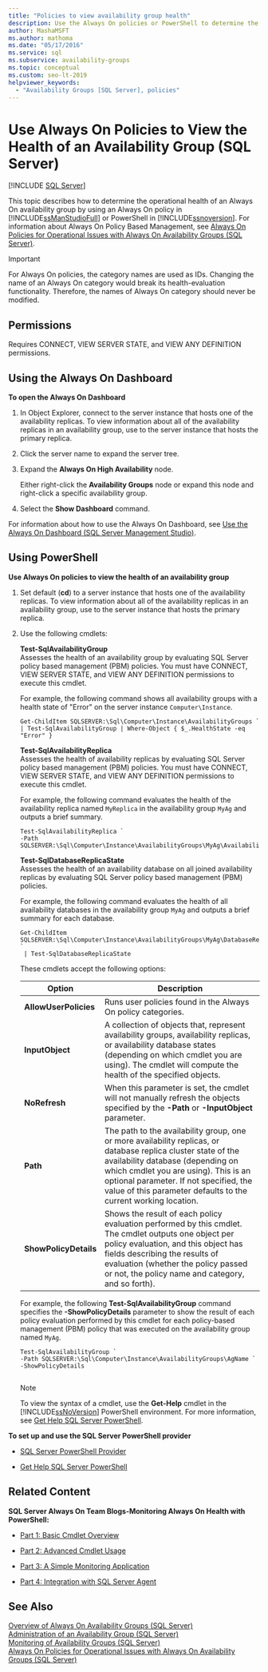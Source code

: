 ```yaml
---
title: "Policies to view availability group health"
description: Use the Always On policies or PowerShell to determine the operational health of an Always On availability group.
author: MashaMSFT
ms.author: mathoma
ms.date: "05/17/2016"
ms.service: sql
ms.subservice: availability-groups
ms.topic: conceptual
ms.custom: seo-lt-2019
helpviewer_keywords:
  - "Availability Groups [SQL Server], policies"
---
```

# Use Always On Policies to View the Health of an Availability Group (SQL Server)
[!INCLUDE [SQL Server](../../../includes/applies-to-version/sqlserver.md)]

  This topic describes how to determine the operational health of an Always On availability group by using an Always On policy in [!INCLUDE[ssManStudioFull](../../../includes/ssmanstudiofull-md.md)] or PowerShell in [!INCLUDE[ssnoversion](../../../includes/ssnoversion-md.md)]. For information about Always On Policy Based Management, see [Always On Policies for Operational Issues with Always On Availability Groups &#40;SQL Server&#41;](../../../database-engine/availability-groups/windows/always-on-policies-for-operational-issues-always-on-availability.md).  
  
> [!IMPORTANT]  
>  For Always On policies, the category names are used as IDs. Changing the name of an Always On category would break its health-evaluation functionality. Therefore, the names of Always On category should never be modified.  
  
  
  
##  <a name="Permissions"></a> Permissions  
 Requires CONNECT, VIEW SERVER STATE, and VIEW ANY DEFINITION permissions.  
  
##  <a name="SSMSProcedure"></a> Using the Always On Dashboard  
 **To open the Always On Dashboard**  
  
1.  In Object Explorer, connect to the server instance that hosts one of the availability replicas. To view information about all of the availability replicas in an availability group, use to the server instance that hosts the primary replica.  
  
2.  Click the server name to expand the server tree.  
  
3.  Expand the **Always On High Availability** node.  
  
     Either right-click the **Availability Groups** node or expand this node and right-click a specific availability group.  
  
4.  Select the **Show Dashboard** command.  
  
 For information about how to use the Always On Dashboard, see [Use the Always On Dashboard &#40;SQL Server Management Studio&#41;](~/database-engine/availability-groups/windows/use-the-always-on-dashboard-sql-server-management-studio.md).  
  
##  <a name="PowerShellProcedure"></a> Using PowerShell  
 **Use Always On policies to view the health of an availability group**  
  
1.  Set default (**cd**) to a server instance that hosts one of the availability replicas. To view information about all of the availability replicas in an availability group, use to the server instance that hosts the primary replica.  
  
2.  Use the following cmdlets:  
  
     **Test-SqlAvailabilityGroup**  
     Assesses the health of an availability group by evaluating SQL Server policy based management (PBM) policies. You must have CONNECT, VIEW SERVER STATE, and VIEW ANY DEFINITION permissions to execute this cmdlet.  
  
     For example, the following command shows all availability groups with a health state of "Error" on the server instance `Computer\Instance`.  
  
    ```  
    Get-ChildItem SQLSERVER:\Sql\Computer\Instance\AvailabilityGroups `   
    | Test-SqlAvailabilityGroup | Where-Object { $_.HealthState -eq "Error" }  
    ```  
  
     **Test-SqlAvailabilityReplica**  
     Assesses the health of availability replicas by evaluating SQL Server policy based management (PBM) policies. You must have CONNECT, VIEW SERVER STATE, and VIEW ANY DEFINITION permissions to execute this cmdlet.  
  
     For example, the following command evaluates the health of the availability replica named `MyReplica` in the availability group `MyAg` and outputs a brief summary.  
  
    ```  
    Test-SqlAvailabilityReplica `   
    -Path SQLSERVER:\Sql\Computer\Instance\AvailabilityGroups\MyAg\AvailabilityReplicas\MyReplica  
    ```  
  
     **Test-SqlDatabaseReplicaState**  
     Assesses the health of an availability database on all joined availability replicas by evaluating SQL Server policy based management (PBM) policies.  
  
     For example, the following command evaluates the health of all availability databases in the availability group `MyAg` and outputs a brief summary for each database.  
  
    ```  
    Get-ChildItem SQLSERVER:\Sql\Computer\Instance\AvailabilityGroups\MyAg\DatabaseReplicaStates `   
     | Test-SqlDatabaseReplicaState  
    ```  
  
     These cmdlets accept the following options:  
  
    |Option|Description|  
    |------------|-----------------|  
    |**AllowUserPolicies**|Runs user policies found in the Always On policy categories.|  
    |**InputObject**|A collection of objects that, represent availability groups, availability replicas, or availability database states (depending on which cmdlet you are using). The cmdlet will compute the health of the specified objects.|  
    |**NoRefresh**|When this parameter is set, the cmdlet will not manually refresh the objects specified by the **-Path** or **-InputObject** parameter.|  
    |**Path**|The path to the availability group, one or more availability replicas, or database replica cluster state of the availability database (depending on which cmdlet you are using). This is an optional parameter. If not specified, the value of this parameter defaults to the current working location.|  
    |**ShowPolicyDetails**|Shows the result of each policy evaluation performed by this cmdlet. The cmdlet outputs one object per policy evaluation, and this object has fields describing the results of evaluation (whether the policy passed or not, the policy name and category, and so forth).|  
  
     For example, the following **Test-SqlAvailabilityGroup** command specifies the **-ShowPolicyDetails** parameter to show the result of each policy evaluation performed by this cmdlet for each policy-based management (PBM) policy that was executed on the availability group named `MyAg`.  
  
    ```  
    Test-SqlAvailabilityGroup `   
    -Path SQLSERVER:\Sql\Computer\Instance\AvailabilityGroups\AgName `  
    -ShowPolicyDetails  
  
    ```  
  
    > [!NOTE]  
    >  To view the syntax of a cmdlet, use the **Get-Help** cmdlet in the [!INCLUDE[ssNoVersion](../../../includes/ssnoversion-md.md)] PowerShell environment. For more information, see [Get Help SQL Server PowerShell](../../../powershell/sql-server-powershell.md).  
  
 **To set up and use the SQL Server PowerShell provider**  
  
-   [SQL Server PowerShell Provider](../../../powershell/sql-server-powershell-provider.md)  
  
-   [Get Help SQL Server PowerShell](../../../powershell/sql-server-powershell.md)  
  
##  <a name="RelatedContent"></a> Related Content  
 **SQL Server Always On Team Blogs-Monitoring Always On Health with PowerShell:**  
  
-   [Part 1: Basic Cmdlet Overview](/archive/blogs/sqlalwayson/monitoring-alwayson-health-with-powershell-part-1-basic-cmdlet-overview)  
  
-   [Part 2: Advanced Cmdlet Usage](/archive/blogs/sqlalwayson/monitoring-alwayson-health-with-powershell-part-2-advanced-cmdlet-usage)  
  
-   [Part 3: A Simple Monitoring Application](/archive/blogs/sqlalwayson/monitoring-alwayson-health-with-powershell-part-3-a-simple-monitoring-application)  
  
-   [Part 4: Integration with SQL Server Agent](/archive/blogs/sqlalwayson/monitoring-alwayson-health-with-powershell-part-4-integration-with-sql-server-agent)  
  
## See Also  
 [Overview of Always On Availability Groups &#40;SQL Server&#41;](~/database-engine/availability-groups/windows/overview-of-always-on-availability-groups-sql-server.md)   
 [Administration of an Availability Group &#40;SQL Server&#41;](../../../database-engine/availability-groups/windows/administration-of-an-availability-group-sql-server.md)   
 [Monitoring of Availability Groups &#40;SQL Server&#41;](../../../database-engine/availability-groups/windows/monitoring-of-availability-groups-sql-server.md)   
 [Always On Policies for Operational Issues with Always On Availability Groups &#40;SQL Server&#41;](../../../database-engine/availability-groups/windows/always-on-policies-for-operational-issues-always-on-availability.md)  
  

